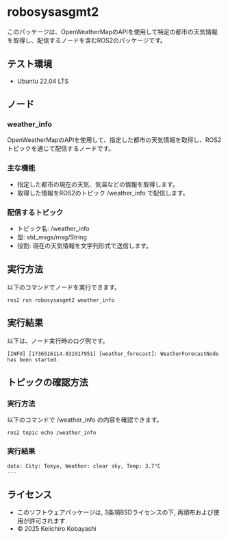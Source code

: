 # robosysasgmt2
このパッケージは、OpenWeatherMapのAPIを使用して特定の都市の天気情報を取得し、配信するノードを含むROS2のパッケージです。

## テスト環境
- Ubuntu 22.04 LTS

## ノード

### weather_info
OpenWeatherMapのAPIを使用して、指定した都市の天気情報を取得し、ROS2トピックを通じて配信するノードです。

### 主な機能
- 指定した都市の現在の天気、気温などの情報を取得します。
- 取得した情報をROS2のトピック /weather_info で配信します。

### 配信するトピック
- トピック名: /weather_info
- 型: std_msgs/msg/String
- 役割: 現在の天気情報を文字列形式で送信します。

## 実行方法
以下のコマンドでノードを実行できます。
```
ros2 run robosysasgmt2 weather_info
```

## 実行結果
以下は、ノード実行時のログ例です。
```
[INFO] [1736516114.031917951] [weather_forecast]: WeatherForecastNode has been started.
```

## トピックの確認方法

### 実行方法
以下のコマンドで /weather_info の内容を確認できます。
```
ros2 topic echo /weather_info
```

### 実行結果
```
data: City: Tokyo, Weather: clear sky, Temp: 3.7°C
---
```

## ライセンス
- このソフトウェアパッケージは, 3条項BSDライセンスの下, 再頒布および使用が許可されます.
- © 2025 Keiichiro Kobayashi
